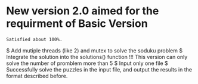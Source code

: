 # New version 2.0 aimed for the requirment of Basic Version
    Satisfied about 100%. 
$ Add mutiple threads (like 2) and mutex to solve the soduku problem
$ Integrate the solution into the solutions()  function 
!!! This version can only solve the number of promblem more than 5
$ Input only one file
$ Successfully solve the puzzles in the input file, and output the results in the format
described before.

